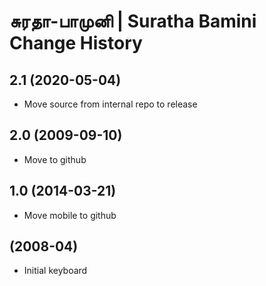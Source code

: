 சுரதா-பாமுனி | Suratha Bamini Change History
====================

2.1 (2020-05-04)
----------------
* Move source from internal repo to release

2.0 (2009-09-10)
----------------------
* Move to github

1.0 (2014-03-21)
----------------------
* Move mobile to github

(2008-04)
----------------------
* Initial keyboard
